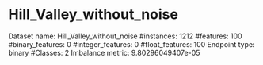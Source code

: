 # Hill_Valley_without_noise
Dataset name: Hill_Valley_without_noise
#instances: 1212
#features: 100
  #binary_features: 0
  #integer_features: 0
  #float_features: 100
Endpoint type: binary
#Classes: 2
Imbalance metric: 9.80296049407e-05
